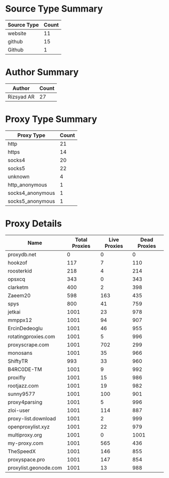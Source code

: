 # Source Type Summary

| Source Type | Count |
|-------------|-------|
| website | 11 |
| github | 15 |
| Github | 1 |


# Author Summary

| Author | Count |
|--------|-------|
| Rizsyad AR | 27 |


# Proxy Type Summary

| Proxy Type | Count |
|------------|-------|
| http | 21 |
| https | 14 |
| socks4 | 20 |
| socks5 | 22 |
| unknown | 4 |
| http_anonymous | 1 |
| socks4_anonymous | 1 |
| socks5_anonymous | 1 |


# Proxy Details

| Name | Total Proxies | Live Proxies | Dead Proxies |
|------|---------------|--------------|---------------|
| proxydb.net | 0 | 0 | 0 |
| hookzof | 117 | 7 | 110 |
| roosterkid | 218 | 4 | 214 |
| opsxcq | 343 | 0 | 343 |
| clarketm | 400 | 2 | 398 |
| Zaeem20 | 598 | 163 | 435 |
| spys | 800 | 41 | 759 |
| jetkai | 1001 | 23 | 978 |
| mmppx12 | 1001 | 94 | 907 |
| ErcinDedeoglu | 1001 | 46 | 955 |
| rotatingproxies.com | 1001 | 5 | 996 |
| proxyscrape.com | 1001 | 702 | 299 |
| monosans | 1001 | 35 | 966 |
| ShiftyTR | 993 | 33 | 960 |
| B4RC0DE-TM | 1001 | 9 | 992 |
| proxifly | 1001 | 15 | 986 |
| rootjazz.com | 1001 | 19 | 982 |
| sunny9577 | 1001 | 100 | 901 |
| proxy4parsing | 1001 | 5 | 996 |
| zloi-user | 1001 | 114 | 887 |
| proxy-list.download | 1001 | 2 | 999 |
| openproxylist.xyz | 1001 | 22 | 979 |
| multiproxy.org | 1001 | 0 | 1001 |
| my-proxy.com | 1001 | 565 | 436 |
| TheSpeedX | 1001 | 146 | 855 |
| proxyspace.pro | 1001 | 147 | 854 |
| proxylist.geonode.com | 1001 | 13 | 988 |
